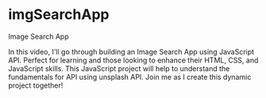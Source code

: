 # imgSearchApp
 Image Search App


In this video, I'll go through building an Image Search App using JavaScript API. Perfect for learning and those looking to enhance their HTML, CSS, and JavaScript skills. This JavaScript project will help to understand the fundamentals for API using unsplash API. Join me as I create this dynamic project together!